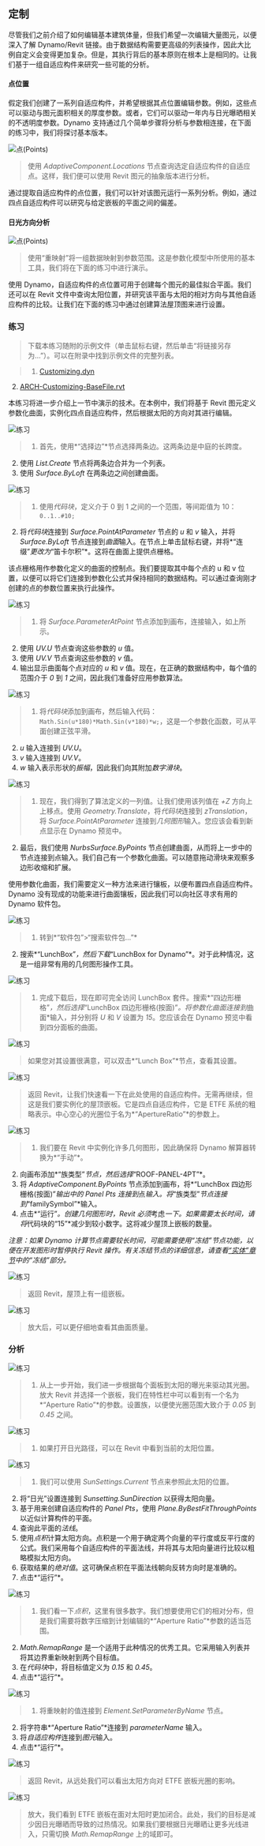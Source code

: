 

## 定制

尽管我们之前介绍了如何编辑基本建筑体量，但我们希望一次编辑大量图元，以便深入了解 Dynamo/Revit 链接。由于数据结构需要更高级的列表操作，因此大比例自定义会变得更加复杂。但是，其执行背后的基本原则在根本上是相同的。让我们基于一组自适应构件来研究一些可能的分析。

#### 点位置

假定我们创建了一系列自适应构件，并希望根据其点位置编辑参数。例如，这些点可以驱动与图元面积相关的厚度参数。或者，它们可以驱动一年内与日光曝晒相关的不透明度参数。Dynamo 支持通过几个简单步骤将分析与参数相连接，在下面的练习中，我们将探讨基本版本。

![点(Points)](images/8-5/points.jpg)

> 使用 *AdaptiveComponent.Locations* 节点查询选定自适应构件的自适应点。这样，我们便可以使用 Revit 图元的抽象版本进行分析。

通过提取自适应构件的点位置，我们可以针对该图元运行一系列分析。例如，通过四点自适应构件可以研究与给定嵌板的平面之间的偏差。

#### 日光方向分析

![点(Points)](images/8-5/points.jpg)

> 使用“重映射”将一组数据映射到参数范围。这是参数化模型中所使用的基本工具，我们将在下面的练习中进行演示。

使用 Dynamo，自适应构件的点位置可用于创建每个图元的最佳拟合平面。我们还可以在 Revit 文件中查询太阳位置，并研究该平面与太阳的相对方向与其他自适应构件的比较。让我们在下面的练习中通过创建算法屋顶图来进行设置。

### 练习

> 下载本练习随附的示例文件（单击鼠标右键，然后单击“将链接另存为...”）。可以在附录中找到示例文件的完整列表。

> 1. [Customizing.dyn](datasets/8-5/Customizing.dyn)
2. [ARCH-Customizing-BaseFile.rvt](datasets/8-5/ARCH-Customizing-BaseFile.rvt)

本练习将进一步介绍上一节中演示的技术。在本例中，我们将基于 Revit 图元定义参数化曲面，实例化四点自适应构件，然后根据太阳的方向对其进行编辑。

![练习](images/8-5/Exercise/00.jpg)

> 1. 首先，使用*“选择边”*节点选择两条边。这两条边是中庭的长跨度。
2. 使用 *List.Create* 节点将两条边合并为一个列表。
3. 使用 *Surface.ByLoft* 在两条边之间创建曲面。

![练习](images/8-5/Exercise/01.jpg)

> 1. 使用*代码块*，定义介于 0 到 1 之间的一个范围，等间距值为 10：```0..1..#10;```
2. 将*代码块*连接到 *Surface.PointAtParameter* 节点的 *u* 和 *v* 输入，并将 *Surface.ByLoft* 节点连接到*曲面*输入。在节点上单击鼠标右键，并将*“连缀”*更改为*“笛卡尔积”*。这将在曲面上提供点栅格。

该点栅格用作参数化定义的曲面的控制点。我们要提取其中每个点的 u 和 v 位置，以便可以将它们连接到参数化公式并保持相同的数据结构。可以通过查询刚才创建的点的参数位置来执行此操作。

![练习](images/8-5/Exercise/02.jpg)

> 1. 将 *Surface.ParameterAtPoint* 节点添加到画布，连接输入，如上所示。
2. 使用 *UV.U* 节点查询这些参数的 *u* 值。
3. 使用 *UV.V* 节点查询这些参数的 *v* 值。
4. 输出显示曲面每个点对应的 *u* 和 *v* 值。现在，在正确的数据结构中，每个值的范围介于 *0* 到 *1* 之间，因此我们准备好应用参数算法。

![练习](images/8-5/Exercise/03.jpg)

> 1. 将*代码块*添加到画布，然后输入代码：```Math.Sin(u*180)*Math.Sin(v*180)*w;```，这是一个参数化函数，可从平面创建正弦平滑。
2. *u* 输入连接到 *UV.U*。
3. *v* 输入连接到 *UV.V*。
4. *w* 输入表示形状的*振幅*，因此我们向其附加*数字滑块*。

![练习](images/8-5/Exercise/04.jpg)

> 1. 现在，我们得到了算法定义的一列值。让我们使用该列值在 *+Z* 方向上上移点。使用 *Geometry.Translate*，将*代码块*连接到 *zTranslation*，将 *Surface.PointAtParameter* 连接到*几何图形*输入。您应该会看到新点显示在 Dynamo 预览中。
2. 最后，我们使用 *NurbsSurface.ByPoints* 节点创建曲面，从而将上一步中的节点连接到点输入。我们自己有一个参数化曲面。可以随意拖动滑块来观察多边形收缩和扩展。

使用参数化曲面，我们需要定义一种方法来进行镶板，以便布置四点自适应构件。Dynamo 没有现成的功能来进行曲面镶板，因此我们可以向社区寻求有用的 Dynamo 软件包。

![练习](images/8-5/Exercise/05a.jpg)

> 1. 转到*“软件包”>“搜索软件包...”*
2. 搜索*“LunchBox”*，然后下载*“LunchBox for Dynamo”*。对于此种情况，这是一组非常有用的几何图形操作工具。

![练习](images/8-5/Exercise/07.jpg)

> 1. 完成下载后，现在即可完全访问 LunchBox 套件。搜索*“四边形栅格”*，然后选择*“LunchBox 四边形栅格(按面)”*。将参数化曲面连接到*曲面*输入，并分别将 *U* 和 *V* 设置为 *15*。您应该会在 Dynamo 预览中看到四分面板的曲面。

![练习](images/8-5/Exercise/customNode.jpg)

> 如果您对其设置很满意，可以双击*“Lunch Box”*节点，查看其设置。

![练习](images/8-5/Exercise/08.jpg)

> 返回 Revit，让我们快速看一下在此处使用的自适应构件。无需再继续，但这是我们要实例化的屋顶嵌板。它是四点自适应构件，它是 ETFE 系统的粗略表示。中心空心的光圈位于名为*“ApertureRatio”*的参数上。

![练习](images/8-5/Exercise/09.jpg)

> 1. 我们要在 Revit 中实例化许多几何图形，因此确保将 Dynamo 解算器转换为*“手动”*。
2. 向画布添加*“族类型”*节点，然后选择*“ROOF-PANEL-4PT”*。
3. 将 *AdaptiveComponent.ByPoints* 节点添加到画布，将*“LunchBox 四边形栅格(按面)”*输出中的 *Panel Pts* 连接到*点*输入。将*“族类型”*节点连接到*“familySymbol”*输入。
4. 点击*“运行”*。创建几何图形时，Revit 必须*考虑*一下。如果需要太长时间，请将*代码块的“15”*减少到较小数字。这将减少屋顶上嵌板的数量。

*注意：如果 Dynamo 计算节点需要较长时间，可能需要使用“冻结”节点功能，以便在开发图形时暂停执行 Revit 操作。有关冻结节点的详细信息，请查看[“实体”章节](../05_Geometry-for-Computational-Design/5-6_solids.md#freezing)中的“冻结”部分。*

![练习](images/8-5/Exercise/31.jpg)

> 返回 Revit，屋顶上有一组嵌板。

![练习](images/8-5/Exercise/30.jpg)

> 放大后，可以更仔细地查看其曲面质量。

### 分析

![练习](images/8-5/Exercise/16.jpg)

> 1. 从上一步开始，我们进一步根据每个面板到太阳的曝光来驱动其光圈。放大 Revit 并选择一个嵌板，我们在特性栏中可以看到有一个名为*“Aperture Ratio”*的参数。设置族，以便使光圈范围大致介于 *0.05* 到 *0.45* 之间。

![练习](images/8-5/Exercise/17.jpg)

> 1. 如果打开日光路径，可以在 Revit 中看到当前的太阳位置。

![练习](images/8-5/Exercise/13.jpg)

> 1. 我们可以使用 *SunSettings.Current* 节点来参照此太阳的位置。
2. 将“日光”设置连接到 *Sunsetting.SunDirection* 以获得太阳向量。
3. 基于用来创建自适应构件的 *Panel Pts*，使用 *Plane.ByBestFitThroughPoints* 以近似计算构件的平面。
4. 查询此平面的*法线*。
5. 使用*点积*计算太阳方向。点积是一个用于确定两个向量的平行度或反平行度的公式。我们采用每个自适应构件的平面法线，并将其与太阳向量进行比较以粗略模拟太阳方向。
6. 获取结果的*绝对值*。这可确保点积在平面法线朝向反转方向时是准确的。
7. 点击*“运行”*。

![练习](images/8-5/Exercise/14.jpg)

> 1. 我们看一下*点积*，这里有很多数字。我们想要使用它们的相对分布，但是我们需要将数字压缩到计划编辑的*“Aperture Ratio”*参数的适当范围。
2. *Math.RemapRange* 是一个适用于此种情况的优秀工具。它采用输入列表并将其边界重新映射到两个目标值。
3. 在*代码块*中，将目标值定义为 *0.15* 和 *0.45*。
4. 点击*“运行”*。

![练习](images/8-5/Exercise/33.jpg)

> 1. 将重映射的值连接到 *Element.SetParameterByName* 节点。
2. 将字符串*“Aperture Ratio”*连接到 *parameterName* 输入。
3. 将*自适应构件*连接到*图元*输入。
4. 点击*“运行”*。

![练习](images/8-5/Exercise/21.jpg)

> 返回 Revit，从远处我们可以看出太阳方向对 ETFE 嵌板光圈的影响。

![练习](images/8-5/Exercise/32.jpg)

> 放大，我们看到 ETFE 嵌板在面对太阳时更加闭合。此处，我们的目标是减少因日光曝晒而导致的过热情况。如果我们要根据日光曝晒让更多光线进入，只需切换 *Math.RemapRange* 上的域即可。


